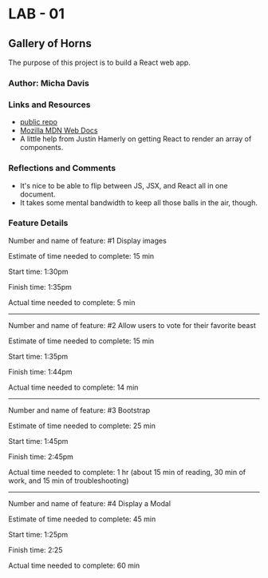 # LAB - 01
## Gallery of Horns

The purpose of this project is to build a React web app.

### Author: Micha Davis

### Links and Resources
* [public repo](https://github.com/Micha-L-Davis/gallery-of-horns.git)
* [Mozilla MDN Web Docs](https://developer.mozilla.org/en/docs/Web/JavaScript/Guide)
* A little help from Justin Hamerly on getting React to render an array of components.

### Reflections and Comments
* It's nice to be able to flip between JS, JSX, and React all in one document.
* It takes some mental bandwidth to keep all those balls in the air, though.

### Feature Details

Number and name of feature: #1 Display images

Estimate of time needed to complete: 15 min

Start time: 1:30pm

Finish time: 1:35pm

Actual time needed to complete: 5 min

---

Number and name of feature: #2 Allow users to vote for their favorite beast

Estimate of time needed to complete: 15 min

Start time: 1:35pm

Finish time: 1:44pm

Actual time needed to complete: 14 min

---

Number and name of feature: #3 Bootstrap

Estimate of time needed to complete: 25 min

Start time: 1:45pm

Finish time: 2:45pm

Actual time needed to complete: 1 hr (about 15 min of reading, 30 min of work, and 15 min of troubleshooting)

---

Number and name of feature: #4 Display a Modal

Estimate of time needed to complete: 45 min

Start time: 1:25pm

Finish time: 2:25

Actual time needed to complete: 60 min